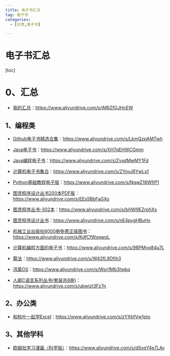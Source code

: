 ```yaml
---
title: 电子书汇总
tag: 电子书
categories:
  - [日常,电子书]

---
```




# 电子书汇总

[toc]





# 0、汇总

-   [我的汇总](https://www.aliyundrive.com/s/jM6ZfGJHcEW)：https://www.aliyundrive.com/s/jM6ZfGJHcEW





## 1、编程类



-   [Github电子书精选合集](https://www.aliyundrive.com/s/LkmQzpAMTwh)：https://www.aliyundrive.com/s/LkmQzpAMTwh

-   [Java电子书](https://www.aliyundrive.com/s/XH7qEHWCGmm)：https://www.aliyundrive.com/s/XH7qEHWCGmm

-   [Java编程电子书](https://www.aliyundrive.com/s/ZyxdMwMY1Fd)：https://www.aliyundrive.com/s/ZyxdMwMY1Fd

-   [计算机电子书集合](https://www.aliyundrive.com/s/ZYovJ6YwLs1)：https://www.aliyundrive.com/s/ZYovJ6YwLs1

-   [Python基础教程电子版](https://www.aliyundrive.com/s/NgwZ18WfiP1)：https://www.aliyundrive.com/s/NgwZ18WfiP1

-   [图灵程序设计丛书200本PDF版](https://www.aliyundrive.com/s/EEs5BbFaGXo)：https://www.aliyundrive.com/s/EEs5BbFaGXo

-   [图灵程序丛书-302本](https://www.aliyundrive.com/s/bHW9EZrphXs)：https://www.aliyundrive.com/s/bHW9EZrphXs

-   [图灵程序设计丛书](https://www.aliyundrive.com/s/nE4pygHBuHx)：https://www.aliyundrive.com/s/nE4pygHBuHx

-   [机械工业出版社6000册免费正版图书](https://www.aliyundrive.com/s/KdfCfWxqwoL)：https://www.aliyundrive.com/s/KdfCfWxqwoL

-   [计算机编程方面的电子书](https://www.aliyundrive.com/s/9BPMyq84u7L)：https://www.aliyundrive.com/s/9BPMyq84u7L

-   [算法](https://www.aliyundrive.com/s/W42fL9Dfih3)：https://www.aliyundrive.com/s/W42fL9Dfih3

-   [鸿蒙OS](https://www.aliyundrive.com/s/Wsn1Mb3hpkq)：https://www.aliyundrive.com/s/Wsn1Mb3hpkq

-   [人邮C语言系列丛书(套装共8册)](https://www.aliyundrive.com/s/ubwjzt3Fz7n)：https://www.aliyundrive.com/s/ubwjzt3Fz7n

    









## 2、办公类

-   [和秋叶一起学Excel](https://www.aliyundrive.com/s/zYXbfVw1pto)：https://www.aliyundrive.com/s/zYXbfVw1pto

    



## 3、其他学科

-   [欧姆社学习漫画（科学版）](https://www.aliyundrive.com/s/dSvqY4e7LAy)：https://www.aliyundrive.com/s/dSvqY4e7LAy

